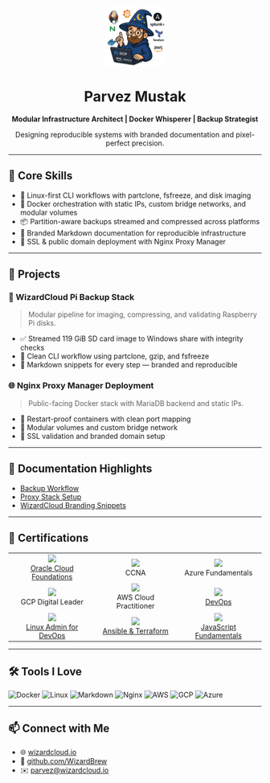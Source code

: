 <div align="center">
  <img src="https://github.com/WizardBrew/WizardBrew/blob/main/assets/wizardcloud-logo.png" width="120" alt="WizardCloud Logo"/>
  <h1>Parvez Mustak</h1>
  <p><strong>Modular Infrastructure Architect | Docker Whisperer | Backup Strategist</strong></p>
  <p>Designing reproducible systems with branded documentation and pixel-perfect precision.</p>
</div>

---

## 🧩 Core Skills

- 🐧 Linux-first CLI workflows with partclone, fsfreeze, and disk imaging
- 🐳 Docker orchestration with static IPs, custom bridge networks, and modular volumes
- 📦 Partition-aware backups streamed and compressed across platforms
- 📜 Branded Markdown documentation for reproducible infrastructure
- 🔐 SSL & public domain deployment with Nginx Proxy Manager

---

## 🚀 Projects

### 🧙 WizardCloud Pi Backup Stack
> Modular pipeline for imaging, compressing, and validating Raspberry Pi disks.

- ✅ Streamed 119 GiB SD card image to Windows share with integrity checks
- 🧼 Clean CLI workflow using partclone, gzip, and fsfreeze
- 📄 Markdown snippets for every step — branded and reproducible

### 🌐 Nginx Proxy Manager Deployment
> Public-facing Docker stack with MariaDB backend and static IPs.

- 🔄 Restart-proof containers with clean port mapping
- 🧱 Modular volumes and custom bridge network
- 🔐 SSL validation and branded domain setup

---

## 📘 Documentation Highlights

- [Backup Workflow](https://github.com/WizardBrew/backup-docs)
- [Proxy Stack Setup](https://github.com/WizardBrew/nginx-stack)
- [WizardCloud Branding Snippets](https://github.com/WizardBrew/wizardcloud-branding)

---

## 🏅 Certifications

<table>
  <tr>
    <td align="center">
      <a href="https://catalog-education.oracle.com/ords/certview/sharebadge?id=430C797B9E15740510C9B721534F331E0EF7CD16041C65B01F50CF1F744C8AB3" target="_blank">
        <img src="https://catalog-education.oracle.com/ords/certview/filebadge?id=430C797B9E15740510C9B721534F331E0EF7CD16041C65B01F50CF1F744C8AB3" width="100"/><br/>
        Oracle Cloud Foundations
      </a>
    </td>
    <td align="center">
      <img src="https://upload.wikimedia.org/wikipedia/commons/thumb/3/3b/Cisco_logo_blue_2016.svg/320px-Cisco_logo_blue_2016.svg.png" width="100"/><br/>
      CCNA
    </td>
    <td align="center">
      <img src="https://learn.microsoft.com/media/learn/certification/badges/microsoft-certified-azure-fundamentals.svg" width="100"/><br/>
      Azure Fundamentals
    </td>
  </tr>
  <tr>
    <td align="center">
      <img src="https://cloud.google.com/images/certification/cloud-digital-leader-certificate.png" width="100"/><br/>
      GCP Digital Leader
    </td>
    <td align="center">
      <img src="https://d1.awsstatic.com/training-and-certification/Certification%20Badges/AWS-Certified_Cloud-Practitioner_512x512.4a3d7f9f8f2c4c5c9b7b7c9f8f2c4c5c.png" width="100"/><br/>
      AWS Cloud Practitioner
    </td>
    <td align="center">
      <a href="https://www.clouddevopshub.com/verify-certificate?serialno=NGX0K8V7" target="_blank">
        <img src="https://copilot.microsoft.com/th/id/BCO.57b1969f-4225-4d8d-8ff2-6b066e982f10.png" width="100"/><br/>
        DevOps
      </a>
    </td>
  </tr>
  <tr>
    <td align="center">
      <a href="https://www.clouddevopshub.com/verify-certificate?serialno=D1BJECEI" target="_blank">
        <img src="https://copilot.microsoft.com/th/id/BCO.57b1969f-4225-4d8d-8ff2-6b066e982f10.png" width="100"/><br/>
        Linux Admin for DevOps
      </a>
    </td>
    <td align="center">
      <a href="https://www.clouddevopshub.com/verify-certificate?serialno=LS5ZYLZ6" target="_blank">
        <img src="https://copilot.microsoft.com/th/id/BCO.57b1969f-4225-4d8d-8ff2-6b066e982f10.png" width="100"/><br/>
        Ansible & Terraform
      </a>
    </td>
    <td align="center">
      <a href="https://verified.sertifier.com/en/verify/88732043667561/" target="_blank">
        <img src="https://verified-bucket.s3.eu-central-1.amazonaws.com/cert/88732043667561.png" width="100"/><br/>
        JavaScript Fundamentals
      </a>
    </td>
  </tr>
</table>


---

## 🛠 Tools I Love

![Docker](https://img.shields.io/badge/-Docker-2496ED?logo=docker&logoColor=white&style=for-the-badge)
![Linux](https://img.shields.io/badge/-Linux-FCC624?logo=linux&logoColor=black&style=for-the-badge)
![Markdown](https://img.shields.io/badge/-Markdown-000000?logo=markdown&logoColor=white&style=for-the-badge)
![Nginx](https://img.shields.io/badge/-Nginx-009639?logo=nginx&logoColor=white&style=for-the-badge)
![AWS](https://img.shields.io/badge/-AWS-232F3E?logo=amazon-aws&logoColor=white&style=for-the-badge)
![GCP](https://img.shields.io/badge/-GCP-4285F4?logo=google-cloud&logoColor=white&style=for-the-badge)
![Azure](https://img.shields.io/badge/-Azure-0078D4?logo=microsoft-azure&logoColor=white&style=for-the-badge)

---

## 📫 Connect with Me

- 🌐 [wizardcloud.io](https://wizardcloud.io)
- 🐙 [github.com/WizardBrew](https://github.com/WizardBrew)
- ✉️ parvez@wizardcloud.io
